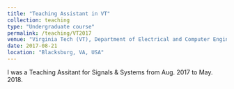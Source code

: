 ```yaml
---
title: "Teaching Assistant in VT"
collection: teaching
type: "Undergraduate course"
permalink: /teaching/VT2017
venue: "Virginia Tech (VT), Department of Electrical and Computer Engineering"
date: 2017-08-21
location: "Blacksburg, VA, USA"
---
```


I was a Teaching Assitant for Signals & Systems from Aug. 2017 to May. 2018. 

